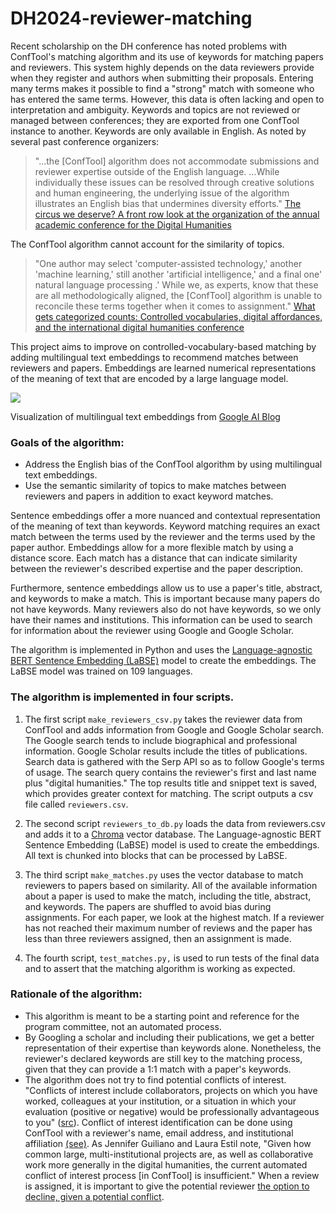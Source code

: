 # DH2024-reviewer-matching

Recent scholarship on the DH conference has noted problems with ConfTool's matching algorithm and its use of keywords for matching papers and reviewers. This system highly depends on the data reviewers provide when they register and authors when submitting their proposals. Entering many terms makes it possible to find a "strong" match with someone who has entered the same terms. However, this data is often lacking and open to interpretation and ambiguity. Keywords and topics are not reviewed or managed between conferences; they are exported from one ConfTool instance to another. Keywords are only available in English. As noted by several past conference organizers: 

> "...the [ConfTool] algorithm does not accommodate submissions and reviewer expertise outside of the English language. ...While individually these issues can be resolved through creative solutions and human engineering, the underlying issue of the algorithm illustrates an English bias that undermines diversity efforts." [The circus we deserve? A front row look at the organization of the annual academic conference for the Digital Humanities](http://digitalhumanities.org:8081/dhq/vol/16/4/000643/000643.html) 

The ConfTool algorithm cannot account for the similarity of topics. 

> "One author may select 'computer-assisted technology,' another 'machine learning,' still another 'artificial intelligence,' and a final one' natural language processing .' While we, as experts, know that these are all methodologically aligned, the [ConfTool] algorithm is unable to reconcile these terms together when it comes to assignment." [What gets categorized counts: Controlled vocabularies, digital affordances, and the international digital humanities conference](https://academic.oup.com/dsh/article/38/3/1088/6988912)

This project aims to improve on controlled-vocabulary-based matching by adding multilingual text embeddings to recommend matches between reviewers and papers. Embeddings are learned numerical representations of the meaning of text that are encoded by a large language model. 

![](https://1.bp.blogspot.com/-6upFrBNGwo4/Xzwk7D60GaI/AAAAAAAAGZs/ZDgmdCvBYfQr2cc5CkWW0AfIzD11x1q4wCLcBGAsYHQ/s0/image2%2B%25284%2529.jpg) 

Visualization of multilingual text embeddings from [Google AI Blog](https://ai.googleblog.com/2020/08/language-agnostic-bert-sentence.html)

### Goals of the algorithm:
- Address the English bias of the ConfTool algorithm by using multilingual text embeddings.
- Use the semantic similarity of topics to make matches between reviewers and papers in addition to exact keyword matches.

Sentence embeddings offer a more nuanced and contextual representation of the meaning of text than keywords. Keyword matching requires an exact match between the terms used by the reviewer and the terms used by the paper author. Embeddings allow for a more flexible match by using a distance score. Each match has a distance that can indicate similarity between the reviewer's described expertise and the paper description. 

Furthermore, sentence embeddings allow us to use a paper's title, abstract, and keywords to make a match. This is important because many papers do not have keywords. Many reviewers also do not have keywords, so we only have their names and institutions. This information can be used to search for information about the reviewer using Google and Google Scholar.  

The algorithm is implemented in Python and uses the [Language-agnostic BERT Sentence Embedding (LaBSE)](https://ai.googleblog.com/2020/08/language-agnostic-bert-sentence.html) model to create the embeddings. The LaBSE model was trained on 109 languages. 

### The algorithm is implemented in four scripts.
1. The first script `make_reviewers_csv.py` takes the reviewer data from ConfTool and adds information from Google and Google Scholar search. The Google search tends to include biographical and professional information. Google Scholar results include the titles of publications. Search data is gathered with the Serp API so as to follow Google's terms of usage. The search query contains the reviewer's first and last name plus "digital humanities." The top results title and snippet text is saved, which provides greater context for matching. The script outputs a csv file called `reviewers.csv`.

2. The second script `reviewers_to_db.py` loads the data from reviewers.csv and adds it to a [Chroma](https://docs.trychroma.com/) vector database. The Language-agnostic BERT Sentence Embedding (LaBSE) model is used to create the embeddings. All text is chunked into blocks that can be processed by LaBSE.

3. The third script `make_matches.py` uses the vector database to match reviewers to papers based on similarity. All of the available information about a paper is used to make the match, including the title, abstract, and keywords. The papers are shuffled to avoid bias during assignments. For each paper, we look at the highest match. If a reviewer has not reached their maximum number of reviews and the paper has less than three reviewers assigned, then an assignment is made. 

4. The fourth script, `test_matches.py,` is used to run tests of the final data and to assert that the matching algorithm is working as expected.

### Rationale of the algorithm:

- This algorithm is meant to be a starting point and reference for the program committee, not an automated process. 
- By Googling a scholar and including their publications, we get a better representation of their expertise than keywords alone. Nonetheless, the reviewer's declared keywords are still key to the matching process, given that they can provide a 1:1 match with a paper's keywords. 
- The algorithm does not try to find potential conflicts of interest. "Conflicts of interest include collaborators, projects on which you have worked, colleagues at your institution, or a situation in which your evaluation (positive or negative) would be professionally advantageous to you" ([src](https://ach2023.ach.org/en/reviewer-guidelines/)). Conflict of interest identification can be done using ConfTool with a reviewer's name, email address, and institutional affiliation [(see)](https://www.conftool.net/ctforum/index.php/topic,117.0.html). As Jennifer Guiliano and Laura Estil note, "Given how common large, multi-institutional projects are, as well as collaborative work more generally in the digital humanities, the current automated conflict of interest process [in ConfTool] is insufficient." When a review is assigned, it is important to give the potential reviewer [the option to decline, given a potential conflict](https://www.conftool.net/ctforum/index.php/topic,229.0.html). 